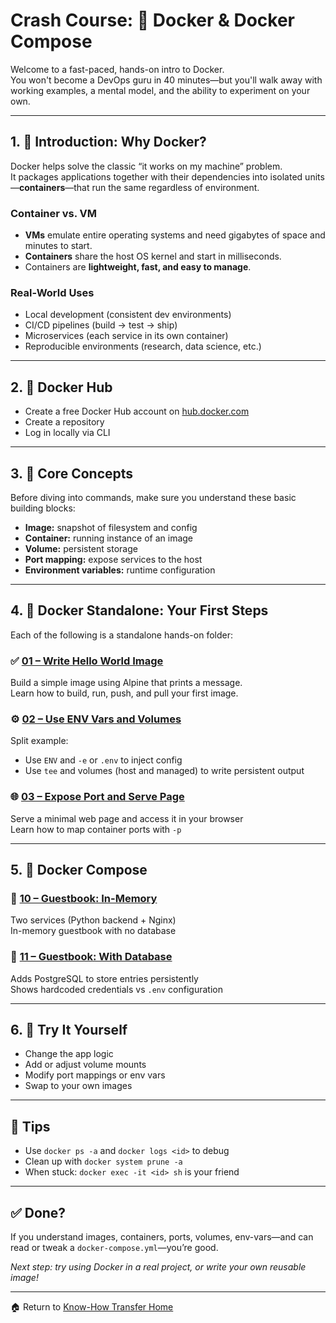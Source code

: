 # Crash Course: 🐳 Docker & Docker Compose

Welcome to a fast-paced, hands-on intro to Docker.  
You won't become a DevOps guru in 40 minutes—but you'll walk away with working examples, a mental model, and the ability to experiment on your own.

---

## 1. 🧭 Introduction: Why Docker?

Docker helps solve the classic “it works on my machine” problem.  
It packages applications together with their dependencies into isolated units—**containers**—that run the same regardless of environment.

### Container vs. VM

- **VMs** emulate entire operating systems and need gigabytes of space and minutes to start.
- **Containers** share the host OS kernel and start in milliseconds.
- Containers are **lightweight, fast, and easy to manage**.

### Real-World Uses

- Local development (consistent dev environments)
- CI/CD pipelines (build → test → ship)
- Microservices (each service in its own container)
- Reproducible environments (research, data science, etc.)

---

## 2. 🐳 Docker Hub

- Create a free Docker Hub account on [hub.docker.com](https://hub.docker.com/)
- Create a repository
- Log in locally via CLI

---

## 3. 🧱 Core Concepts

Before diving into commands, make sure you understand these basic building blocks:

- **Image:** snapshot of filesystem and config
- **Container:** running instance of an image
- **Volume:** persistent storage
- **Port mapping:** expose services to the host
- **Environment variables:** runtime configuration

---

## 4. 🧪 Docker Standalone: Your First Steps

Each of the following is a standalone hands-on folder:

### ✅ [01 – Write Hello World Image](01_write-hello-word/README.md)

Build a simple image using Alpine that prints a message.  
Learn how to build, run, push, and pull your first image.

### ⚙️ [02 – Use ENV Vars and Volumes](02-use-env-vars-and-volumes/README.md)

Split example:
- Use `ENV` and `-e` or `.env` to inject config
- Use `tee` and volumes (host and managed) to write persistent output

### 🌐 [03 – Expose Port and Serve Page](03_use-ports/README.md)

Serve a minimal web page and access it in your browser  
Learn how to map container ports with `-p`

---

## 5. 🧬 Docker Compose

### 👥 [10 – Guestbook: In-Memory](10_guestbook/README.md)

Two services (Python backend + Nginx)  
In-memory guestbook with no database

### 💾 [11 – Guestbook: With Database](11_guestbook-database/README.md)

Adds PostgreSQL to store entries persistently  
Shows hardcoded credentials vs `.env` configuration

---

## 6. 🧠 Try It Yourself

- Change the app logic
- Add or adjust volume mounts
- Modify port mappings or env vars
- Swap to your own images

---

## 📝 Tips

- Use `docker ps -a` and `docker logs <id>` to debug
- Clean up with `docker system prune -a`
- When stuck: `docker exec -it <id> sh` is your friend

---

## ✅ Done?

If you understand images, containers, ports, volumes, env-vars—and can read or tweak a `docker-compose.yml`—you’re good.

_Next step: try using Docker in a real project, or write your own reusable image!_

---

🏠 Return to [Know-How Transfer Home](../../README.md)
